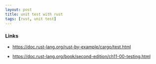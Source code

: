 ```yaml
---
layout: post
title: unit test with rust
tags: [rust, unit test]
---
```


### Links

- https://doc.rust-lang.org/rust-by-example/cargo/test.html

- https://doc.rust-lang.org/book/second-edition/ch11-00-testing.html

